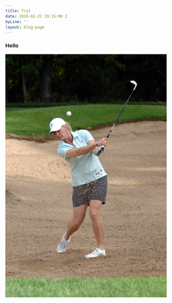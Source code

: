 ```yaml
---
title: Try1
date: 2018-02-22 19:15:00 Z
byLine: ''
layout: blog-page
---
```


### Hello

![](/uploads/2018/03/01/DSC_0116PS.jpg)